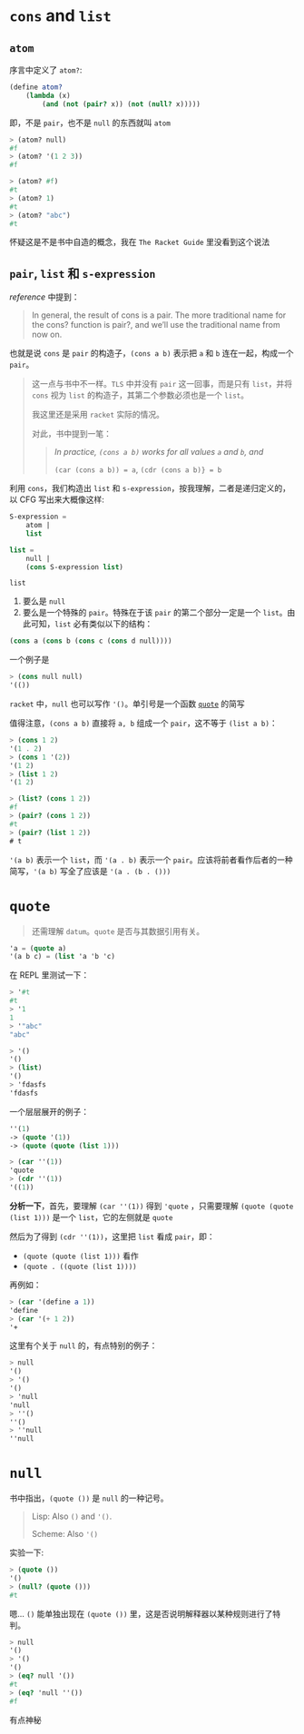 # `cons` and `list`

## `atom`

序言中定义了 `atom?`:

```scheme
(define atom?
    (lambda (x)
        (and (not (pair? x)) (not (null? x)))))
```

即，不是 `pair`，也不是 `null` 的东西就叫 `atom`

```scheme
> (atom? null)
#f
> (atom? '(1 2 3))
#f

> (atom? #f)
#t
> (atom? 1)
#t
> (atom? "abc")
#t
```

怀疑这是不是书中自造的概念，我在 `The Racket Guide` 里没看到这个说法

## `pair`, `list` 和 `s-expression`

*reference* 中提到：

> In general, the result of cons is a pair. The more traditional name for the cons? function is pair?, and we’ll use the traditional name from now on.

也就是说 `cons` 是 `pair` 的构造子，`(cons a b)` 表示把 `a` 和 `b` 连在一起，构成一个 `pair`。

> 这一点与书中不一样。`TLS` 中并没有 `pair` 这一回事，而是只有 `list`，并将 `cons` 视为 `list` 的构造子，其第二个参数必须也是一个 `list`。
>
> 我这里还是采用 `racket` 实际的情况。
>
> 对此，书中提到一笔：
>> *In practice, `(cons a b)` works for all values `a` and `b`, and*
>>
>> `(car (cons a b)) = a`,
>> `(cdr (cons a b)} = b`

利用 `cons`，我们构造出 `list` 和 `s-expression`，按我理解，二者是递归定义的，以 CFG 写出来大概像这样:

```scheme
S-expression = 
    atom |
    list
```

```scheme
list = 
    null |
    (cons S-expression list)
```

`list`

1. 要么是 `null`
2. 要么是一个特殊的 `pair`。特殊在于该 `pair` 的第二个部分一定是一个 `list`。由此可知，`list` 必有类似以下的结构：

```scheme
(cons a (cons b (cons c (cons d null))))
```

一个例子是

```scheme
> (cons null null)
'(())
```

`racket` 中，`null` 也可以写作 `'()`。单引号是一个函数 [`quote`](#`quote`) 的简写

值得注意，`(cons a b)` 直接将 `a, b` 组成一个 `pair`，这不等于 `(list a b)`：

```scheme
> (cons 1 2)
'(1 . 2)
> (cons 1 '(2))
'(1 2)
> (list 1 2)
'(1 2)

> (list? (cons 1 2))
#f
> (pair? (cons 1 2))
#t
> (pair? (list 1 2))
# t
```

`'(a b)` 表示一个 `list`，而 `'(a . b)` 表示一个 `pair`。应该将前者看作后者的一种简写，`'(a b)` 写全了应该是 `'(a . (b . ()))`

# `quote`

> 还需理解 `datum`。`quote` 是否与其数据引用有关。

```scheme
'a = (quote a)
'(a b c) = (list 'a 'b 'c)
```

在 REPL 里测试一下：

```scheme
> '#t
#t
> '1
1
> '"abc"
"abc"

> '()
'()
> (list)
'()
> 'fdasfs
'fdasfs
```

一个层层展开的例子：

```scheme
''(1)
-> (quote '(1))
-> (quote (quote (list 1)))

> (car ''(1))
'quote
> (cdr ''(1))
'((1))
```

**分析一下**，首先，要理解 `(car ''(1))` 得到 `'quote` ，只需要理解 `(quote (quote (list 1)))` 是一个 `list`，它的左侧就是 `quote`

然后为了得到 `(cdr ''(1))`，这里把 `list` 看成 `pair`，即：

- `(quote (quote (list 1)))` 看作
- `(quote . ((quote (list 1))))`

再例如：

```scheme
> (car '(define a 1))
'define
> (car '(+ 1 2))
'+
```

这里有个关于 `null` 的，有点特别的例子：

```scheme
> null
'()
> '()
'()
> 'null
'null
> ''()
''()
> ''null
''null
```

# `null`

书中指出，`(quote ())` 是 `null` 的一种记号。

> Lisp: Also `()` and `'()`.
>
> Scheme: Also `'()`

实验一下:

```scheme
> (quote ())
'()
> (null? (quote ()))
#t
```

嗯... `()` 能单独出现在 `(quote ())` 里，这是否说明解释器以某种规则进行了特判。

```scheme
> null
'()
> '()
'()
> (eq? null '())
#t
> (eq? 'null ''())
#f
```

有点神秘
